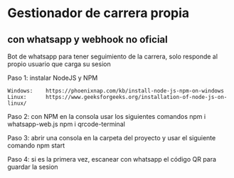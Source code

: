 # Gestionador de carrera propia
## con whatsapp y webhook no oficial
Bot de whatsapp para tener seguimiento de la carrera, solo responde al propio usuario que carga su sesion

Paso 1: instalar NodeJS y NPM

    Windows:    https://phoenixnap.com/kb/install-node-js-npm-on-windows
    Linux:      https://www.geeksforgeeks.org/installation-of-node-js-on-linux/

Paso 2: con NPM en la consola usar los siguientes comandos
    npm i whatsapp-web.js
    npm i qrcode-terminal

Paso 3: abrir una consola en la carpeta del proyecto y usar el siguiente comando
    npm start

Paso 4: si es la primera vez, escanear con whatsapp el código QR para guardar la sesion
